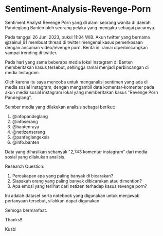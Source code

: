 # Sentiment-Analysis-Revenge-Porn
Sentiment Analyst Revenge Porn yang di alami seorang wanita di daerah Pandeglang Banten oleh seorang pelaku yang mengaku sebagai pacarnya.

Pada tanggal 26 Juni 2023, pukul 11:34 WIB. Akun twitter yang bernama @zainul_91 membuat thread di twitter mengenai kasus pemerkosaan dengan ancaman video/revenge porn. Berita ini ramai diperbincangkan sampai trending di twitter.

Pada hari yang sama beberapa media lokal Instagram di Banten memberitakan kasus tersebut, sehingga ramai menjadi perbincangan di media Instagram. 

Oleh karena itu saya mencoba untuk menganalisi sentimen yang ada di media sosial instagram, dengan mengambil data komentar-komenter pada akun media sosial instagram lokal yang memberitakan kasus "Revenge Porn Pandeglang". 

Sumber media yang dilakukan analisis sebagai berikut:
1. @infopandeglang
2. @infoserang
3. @bantenraya
4. @netizenserang
5. @panfeglangeksis
6. @info.banten

Data yang dihasilkan sebanyak "2,743 komentar instagram" dari media sosial yang dilakukan analisis. 

Research Question:
1. Percakapan apa yang paling banyak di bicarakan?
2. Siapakah orang yang paling banyak dibicarakan atau dimention?
3. Apa emosi yang terlihat dari netizen terhadap kasus revenge porn?

Ini adalah dataset serta notebook yang digunakan untuk menjawab pertanyaan tersebut, silahkan dapat digunakan. 

Semoga bermanfaat.

Thanks!!

Kusbi


